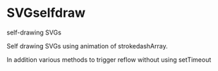 # SVGselfdraw
self-drawing SVGs

Self drawing SVGs using animation of strokedashArray.

In addition various methods to trigger reflow without using setTimeout
